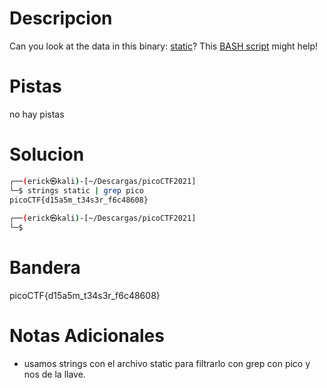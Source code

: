 # Descripcion 
Can you look at the data in this binary: [static](https://mercury.picoctf.net/static/7495259e963bd5b67d0fb8b616652618/static)? This [BASH script](https://mercury.picoctf.net/static/7495259e963bd5b67d0fb8b616652618/ltdis.sh) might help!
# Pistas
no hay pistas
# Solucion 
```bash
┌──(erick㉿kali)-[~/Descargas/picoCTF2021]
└─$ strings static | grep pico
picoCTF{d15a5m_t34s3r_f6c48608}
                                                    
┌──(erick㉿kali)-[~/Descargas/picoCTF2021]
└─$ 


```
# Bandera
picoCTF{d15a5m_t34s3r_f6c48608}
# Notas Adicionales
- usamos strings con el archivo static para filtrarlo con grep con pico y nos de la llave.
